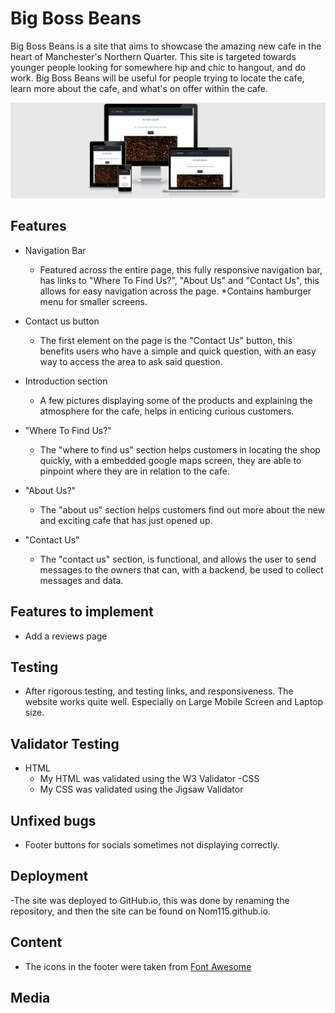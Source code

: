 # Big Boss Beans

Big Boss Beans is a site that aims to showcase the amazing new cafe in the heart of Manchester's Northern Quarter. This site is targeted towards younger people looking for somewhere hip and chic to hangout, and do work. Big Boss Beans will be useful for people trying to locate the cafe, learn more about the cafe, and what's on offer within the cafe.

![Image displaying responsiveness within the design](assets/imgs/responsive.png)
## Features
- Navigation Bar
    * Featured across the entire page, this fully responsive navigation bar, has links to "Where To Find Us?", "About Us" and "Contact Us", this allows for easy navigation across the page.
    *Contains hamburger menu for smaller screens.

- Contact us button
    * The first element on the page is the "Contact Us" button, this benefits users who have a simple and quick question, with an easy way to access the area to ask said question.

- Introduction section
    * A few pictures displaying some of the products and explaining the atmosphere for the cafe, helps in enticing curious customers.

- "Where To Find Us?"
    * The "where to find us" section helps customers in locating the shop quickly, with a embedded google maps screen, they are able to pinpoint where they are in relation to the cafe.

- "About Us?"
    * The "about us" section helps customers find out more about the new and exciting cafe that has just opened up.

- "Contact Us"
    * The "contact us" section, is functional, and allows the user to send messages to the owners that can, with a backend, be used to collect messages and data.

## Features to implement
- Add a reviews page

## Testing

- After rigorous testing, and testing links, and responsiveness. The website works quite well. Especially on Large Mobile Screen and Laptop size.

## Validator Testing
- HTML
    - My HTML was validated using the W3 Validator
-CSS
    - My CSS was validated using the Jigsaw Validator

## Unfixed bugs
- Footer buttons for socials sometimes not displaying correctly.

## Deployment
-The site was deployed to GitHub.io, this was done by renaming the repository, and then the site can be found on Nom115.github.io.

## Content
- The icons in the footer were taken from [Font Awesome](https://fontawesome.com/)

## Media